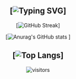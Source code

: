 
<!--
**ilkaay/ilkaay** is a ✨ _special_ ✨ repository because its `README.md` (this file) appears on your GitHub profile.

Here are some ideas to get you started:

- 🔭 I’m currently working on ...
- 🌱 I’m currently learning ...
- 👯 I’m looking to collaborate on ...
- 🤔 I’m looking for help with ...
- 💬 Ask me about ...
- 📫 How to reach me: ...
- 😄 Pronouns: ...
- ⚡ Fun fact: ...
-->

<div align="center">
  
[![Typing SVG](https://readme-typing-svg.herokuapp.com?color=03A062&center=true&vCenter=true&width=600&lines=Hi%2C+I'm+ilkay.+A+Front-end+Engineer.;)]
---
  
[![GitHub Streak](http://github-readme-streak-stats.herokuapp.com?user=ilkaay&theme=radical)]

[![Anurag's GitHub stats](https://github-readme-stats.vercel.app/api?username=ilkaay&show_icons=true&theme=radical)
]

[![Top Langs](https://github-readme-stats.vercel.app/api/top-langs/?username=ilkaay&layout=compact&theme=radical)]
---
![visitors](https://visitor-badge.laobi.icu/badge?page_id=ilkaay.ilkaay)
</div>
